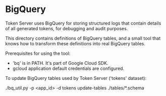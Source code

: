 # BigQuery

Token Server uses BigQuery for storing structured logs that contain details
of all generated tokens, for debugging and audit purposes.

This directory contains definitions of BigQuery tables, and a small tool that
knows how to transform these definitions into real BigQuery tables.

Prerequisites for using the tool:
  * 'bq' is in PATH. It's part of Google Cloud SDK.
  * gcloud application default credentials are configured.

To update BigQuery tables used by Token Server ('tokens' dataset):

./bq_util.py -p <app_id> -d tokens update-tables ./tables/*.schema
